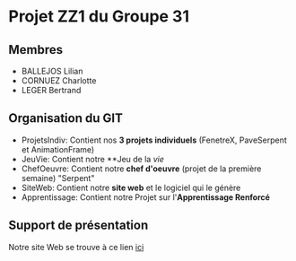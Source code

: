 # Projet ZZ1 du Groupe 31

## Membres

* BALLEJOS Lilian
* CORNUEZ Charlotte
* LEGER Bertrand

## Organisation du GIT 

* ProjetsIndiv: Contient nos **3 projets individuels** (FenetreX, PaveSerpent et AnimationFrame)
* JeuVie: Contient notre **Jeu de la *vie*
* ChefOeuvre: Contient notre **chef d'oeuvre** (projet de la première semaine) "Serpent"
* SiteWeb: Contient notre **site web** et le logiciel qui le génère
* Apprentissage: Contient notre Projet sur l'**Apprentissage Renforcé**

## Support de présentation

Notre site Web se trouve à ce lien [ici](https://perso.isima.fr/~liballejos/projetZZ1)



